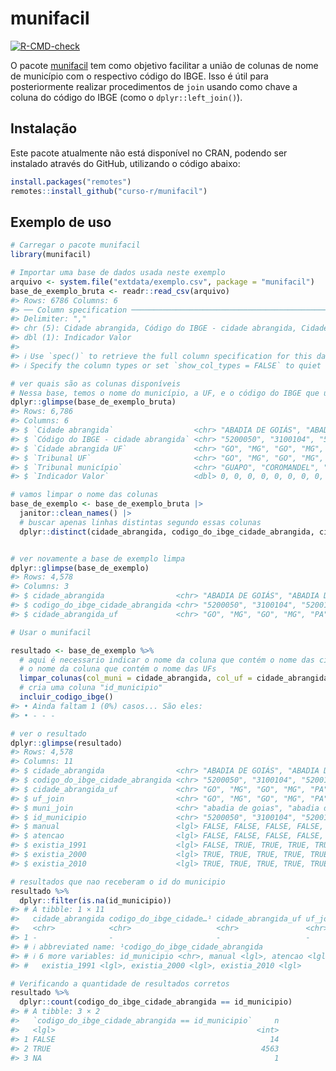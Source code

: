 
<!-- README.md is generated from README.Rmd. Please edit that file -->

# munifacil

<!-- badges: start -->

[![R-CMD-check](https://github.com/curso-r/munifacil/actions/workflows/R-CMD-check.yaml/badge.svg)](https://github.com/curso-r/munifacil/actions/workflows/R-CMD-check.yaml)
<!-- badges: end -->

O pacote [munifacil](https://curso-r.github.io/munifacil/) tem como
objetivo facilitar a união de colunas de nome de município com o
respectivo código do IBGE. Isso é útil para posteriormente realizar
procedimentos de `join` usando como chave a coluna do código do IBGE
(como o `dplyr::left_join()`).

## Instalação

Este pacote atualmente não está disponível no CRAN, podendo ser
instalado através do GitHub, utilizando o código abaixo:

``` r
install.packages("remotes")
remotes::install_github("curso-r/munifacil")
```

## Exemplo de uso

``` r
# Carregar o pacote munifacil
library(munifacil)

# Importar uma base de dados usada neste exemplo
arquivo <- system.file("extdata/exemplo.csv", package = "munifacil")
base_de_exemplo_bruta <- readr::read_csv(arquivo)
#> Rows: 6786 Columns: 6
#> ── Column specification ────────────────────────────────────────────────────────
#> Delimiter: ","
#> chr (5): Cidade abrangida, Código do IBGE - cidade abrangida, Cidade abrangi...
#> dbl (1): Indicador Valor
#> 
#> ℹ Use `spec()` to retrieve the full column specification for this data.
#> ℹ Specify the column types or set `show_col_types = FALSE` to quiet this message.

# ver quais são as colunas disponíveis
# Nessa base, temos o nome do município, a UF, e o código do IBGE que usaremos para validar posteriormente
dplyr::glimpse(base_de_exemplo_bruta)
#> Rows: 6,786
#> Columns: 6
#> $ `Cidade abrangida`                  <chr> "ABADIA DE GOIÁS", "ABADIA DOS DOU…
#> $ `Código do IBGE - cidade abrangida` <chr> "5200050", "3100104", "5200100", "…
#> $ `Cidade abrangida UF`               <chr> "GO", "MG", "GO", "MG", "PA", "CE"…
#> $ `Tribunal UF`                       <chr> "GO", "MG", "GO", "MG", "PA", "CE"…
#> $ `Tribunal município`                <chr> "GUAPO", "COROMANDEL", "ABADIÂNIA"…
#> $ `Indicador Valor`                   <dbl> 0, 0, 0, 0, 0, 0, 0, 0, 0, 0, 0, 0…

# vamos limpar o nome das colunas
base_de_exemplo <- base_de_exemplo_bruta |> 
  janitor::clean_names() |> 
  # buscar apenas linhas distintas segundo essas colunas
  dplyr::distinct(cidade_abrangida, codigo_do_ibge_cidade_abrangida, cidade_abrangida_uf)


# ver novamente a base de exemplo limpa
dplyr::glimpse(base_de_exemplo)
#> Rows: 4,578
#> Columns: 3
#> $ cidade_abrangida                <chr> "ABADIA DE GOIÁS", "ABADIA DOS DOURADO…
#> $ codigo_do_ibge_cidade_abrangida <chr> "5200050", "3100104", "5200100", "3100…
#> $ cidade_abrangida_uf             <chr> "GO", "MG", "GO", "MG", "PA", "CE", "P…

# Usar o munifacil

resultado <- base_de_exemplo %>% 
  # aqui é necessario indicar o nome da coluna que contém o nome das cidades, e 
  # o nome da coluna que contém o nome das UFs
  limpar_colunas(col_muni = cidade_abrangida, col_uf = cidade_abrangida_uf) %>% 
  # cria uma coluna "id_municipio"
  incluir_codigo_ibge()
#> • Ainda faltam 1 (0%) casos... São eles:
#> • - - -

# ver o resultado
dplyr::glimpse(resultado)
#> Rows: 4,578
#> Columns: 11
#> $ cidade_abrangida                <chr> "ABADIA DE GOIÁS", "ABADIA DOS DOURADO…
#> $ codigo_do_ibge_cidade_abrangida <chr> "5200050", "3100104", "5200100", "3100…
#> $ cidade_abrangida_uf             <chr> "GO", "MG", "GO", "MG", "PA", "CE", "P…
#> $ uf_join                         <chr> "GO", "MG", "GO", "MG", "PA", "CE", "P…
#> $ muni_join                       <chr> "abadia de goias", "abadia dos dourado…
#> $ id_municipio                    <chr> "5200050", "3100104", "5200100", "3100…
#> $ manual                          <lgl> FALSE, FALSE, FALSE, FALSE, FALSE, FAL…
#> $ atencao                         <lgl> FALSE, FALSE, FALSE, FALSE, FALSE, FAL…
#> $ existia_1991                    <lgl> FALSE, TRUE, TRUE, TRUE, TRUE, TRUE, T…
#> $ existia_2000                    <lgl> TRUE, TRUE, TRUE, TRUE, TRUE, TRUE, TR…
#> $ existia_2010                    <lgl> TRUE, TRUE, TRUE, TRUE, TRUE, TRUE, TR…

# resultados que nao receberam o id do municipio
resultado %>% 
  dplyr::filter(is.na(id_municipio))
#> # A tibble: 1 × 11
#>   cidade_abrangida codigo_do_ibge_cidade…¹ cidade_abrangida_uf uf_join muni_join
#>   <chr>            <chr>                   <chr>               <chr>   <chr>    
#> 1 -                -                       -                   -       -        
#> # ℹ abbreviated name: ¹​codigo_do_ibge_cidade_abrangida
#> # ℹ 6 more variables: id_municipio <chr>, manual <lgl>, atencao <lgl>,
#> #   existia_1991 <lgl>, existia_2000 <lgl>, existia_2010 <lgl>

# Verificando a quantidade de resultados corretos
resultado %>% 
  dplyr::count(codigo_do_ibge_cidade_abrangida == id_municipio)
#> # A tibble: 3 × 2
#>   `codigo_do_ibge_cidade_abrangida == id_municipio`     n
#>   <lgl>                                             <int>
#> 1 FALSE                                                14
#> 2 TRUE                                               4563
#> 3 NA                                                    1
```
